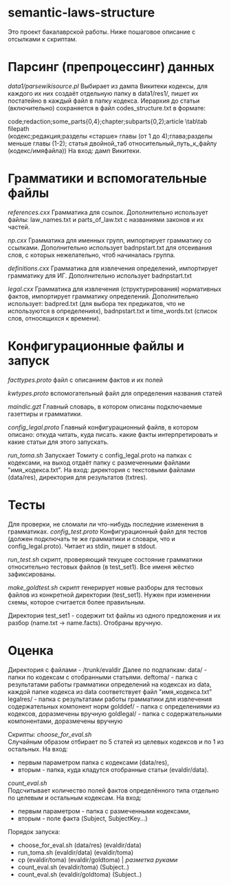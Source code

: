 semantic-laws-structure
=======================
Это проект бакалаврской работы. Ниже пошаговое описание с отсылками к скриптам.

Парсинг (препроцессинг) данных
=================================
*data1/parsewikisource.pl*
Выбирает из дампа Викитеки кодексы, для каждого их них создаёт отдельную папку в data1/res1/, пишет их постатейно в каждый файл в папку кодекса. Иерархия до статьи (включительно) сохраняется в файл codes_structure.txt в формате:

code;redaction;some_parts{0,4};chapter;subparts{0,2);article \tab\tab filepath <br>
(кодекс;редакция;разделы «старше» главы (от 1 до 4);глава;разделы меньше главы (1-2); статья двойной\_таб относительный\_путь\_к\_файлу (кодекс/имяфайла))
На вход: дамп Викитеки.

Грамматики и вспомогательные файлы
==================================
*references.cxx*
Грамматика для ссылок. Дополнительно использует файлы: law\_names.txt и parts\_of_law.txt с названиями законов и их частей.

*np.cxx*
Грамматика для именных групп, импортирует грамматику со ссылками. Дополнительно использует badnpstart.txt для отсеивания слов, с которых нежелательно, чтоб начиналась группа.

*definitions.cxx*
Грамматика для извлечения определений, импортирует грамматику для ИГ. Дополнительно использует badnpstart.txt

*legal.cxx*
Грамматика для извлечения (структурирования) нормативных фактов, импортирует грамматику определений. Дополнительно использует: badpred.txt (для выбора тех предикатов, что не используются в определениях), badnpstart.txt и time_words.txt (список слов, относящихся к времени).

Конфигурационные файлы и запуск
==================================
*facttypes.proto*
файл с описанием фактов и их полей

*kwtypes.proto*
вспомогательный файл для определения названия статей

*maindic.gzt*
Главный словарь, в котором описаны подключаемые газеттиры и грамматики.

*config_legal.proto*
Главный конфигурационный файлв, в котором описано: откуда читать, куда писать. какие факты интерпретировать и какие статьи для этого запускать.

*run_toma.sh*
Запускает Томиту с config\_legal.proto на папках с кодексами, на выход отдаёт папку с размеченными файлами "имя_кодекса.txt".
На вход: директория с текстовыми файлами (data/res), директория для результатов (txtres).

Тесты
===================================
Для проверки, не сломали ли что-нибудь последние изменения в грамматиках.
*config_test.proto*
Конфигурационный файл для тестов (должен подключать те же грамматики и словари, что и config_legal.proto). Читает из stdin, пишет в stdout.

*run_test.sh*
скрипт, проверяющий текущее состояние грамматики относительно тестовых файлов (в test_set1). Все именя жёстко зафиксированы.

*make_goldtest.sh*
скрипт генерирует новые разборы для тестовых файлов из конкретной директории (test_set1). Нужен при изменении схемы, которое считается более правильным.

Директория test_set1 - содержит txt файлы из одного предложения и их разбор (name.txt -> name.facts). Отобраны вручную.

Оценка
====================================
Директория с файлами - /trunk/evaldir
Далее по подпапкам:
data/ - папки по кодексам с отобранными статьями.
deftoma/ - папка с результатами работы грамматики определений на кодексах из data, каждой папке кодекса из data соответствует файл "имя_кодекса.txt"
legalres/ - папка с результатами работы грамматики для извлечения содержательных компонент норм
golddef/ - папка с определениями из кодексов, доразмечены вручную
goldlegal/ - папка с содержательными компонентами, доразмечены вручную

Скрипты:
*choose_for_eval.sh*<br>
Случайным образом отбирает по 5 статей из целевых кодексов и по 1 из остальных.
На вход: <br>
  * первым параметром папка с кодексами (data/res),<br>
  * вторым - папка, куда кладутся отобранные статьи (evaldir/data).<br>

*count_eval.sh*<br>
Подсчитывает количество полей фактов определённого типа отдельно по целевым и остальным кодексам.
На вход: <br>
  * первым параметром - папка с размеченными кодексами,<br>
  * вторым - поле факта (Subject, SubjectKey...)<br>

Порядок запуска:<br>
  * choose_for_eval.sh (data/res) (evaldir/data)<br>
  * run_toma.sh (evaldir/data) (evaldir/toma)<br>
  * cp (evaldir/toma) (evaldir/goldtoma) | _разметка руками_<br>
  * count_eval.sh (evaldir/toma) (Subject..)<br>
  * count_eval.sh (evaldir/goldtoma) (Subject..)<br>
